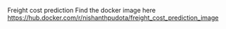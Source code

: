 Freight cost prediction
Find the docker image here
https://hub.docker.com/r/nishanthpudota/freight_cost_prediction_image